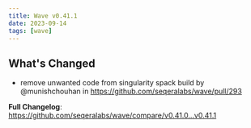 ```yaml
---
title: Wave v0.41.1
date: 2023-09-14
tags: [wave]
---
```


## What's Changed
* remove unwanted code from singularity spack build by @munishchouhan in https://github.com/seqeralabs/wave/pull/293


**Full Changelog**: https://github.com/seqeralabs/wave/compare/v0.41.0...v0.41.1
